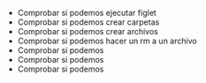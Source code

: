 - Comprobar si podemos ejecutar figlet
- Comprobar si podemos crear carpetas
- Comprobar si podemos crear archivos
- Comprobar si podemos hacer un rm a un archivo
- Comprobar si podemos
- Comprobar si podemos
- Comprobar si podemos

